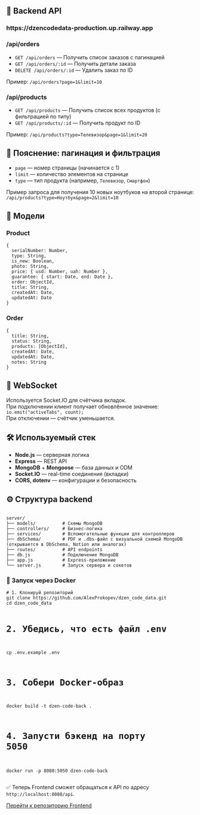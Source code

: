 <h2>📡 Backend API</h2>

<h3>https://dzencodedata-production.up.railway.app</h3>  

<h3>/api/orders</h3>
<ul>
  <li><code>GET /api/orders</code> — Получить список заказов с пагинацией</li>
  <li><code>GET /api/orders/:id</code> — Получить детали заказа</li>
  <li><code>DELETE /api/orders/:id</code> — Удалить заказ по ID</li>
</ul>
<p>Пример: <code>/api/orders?page=1&amp;limit=10</code></p>

<h3>/api/products</h3>
<ul>
  <li><code>GET /api/products</code> — Получить список всех продуктов (с фильтрацией по типу)</li>
  <li><code>GET /api/products/:id</code> — Получить продукт по ID</li>
</ul>
<p>Пример: <code>/api/products?type=Телевизор&amp;page=1&amp;limit=20</code></p>

<h2>🧭 Пояснение: пагинация и фильтрация</h2>
<ul>
  <li><code>page</code> — номер страницы (начинается с 1)</li>
  <li><code>limit</code> — количество элементов на странице</li>
  <li><code>type</code> — тип продукта (например, <code>Телевизор</code>, <code>Смартфон</code>)</li>
</ul>
<p>
  Пример запроса для получения 10 новых ноутбуков на второй странице:<br>
  <code>/api/products?type=Ноутбук&amp;page=2&amp;limit=10</code>
</p>

<h2>🧾 Модели</h2>

<h3>Product</h3>
<pre><code>{
  serialNumber: Number,
  type: String,
  is_new: Boolean,
  photo: String,
  price: { usd: Number, uah: Number },
  guarantee: { start: Date, end: Date },
  order: ObjectId,
  title: String,
  createdAt: Date,
  updatedAt: Date
}
</code></pre>

<h3>Order</h3>
<pre><code>{
  title: String,
  status: String,
  products: [ObjectId],
  createdAt: Date,
  updatedAt: Date,
  notes: String
}
</code></pre>

<h2>🔌 WebSocket</h2>
<p>
  Используется Socket.IO для счётчика вкладок.<br>
  При подключении клиент получает обновлённое значение:<br>
  <code>io.emit("activeTabs", count);</code><br>
  При отключении — счётчик уменьшается.
</p>

<h2>🛠 Используемый стек</h2>
<ul>
  <li><strong>Node.js</strong> — серверная логика</li>
  <li><strong>Express</strong> — REST API</li>
  <li><strong>MongoDB</strong> + <strong>Mongoose</strong> — база данных и ODM</li>
  <li><strong>Socket.IO</strong> — real-time соединения (вкладки)</li>
  <li><strong>CORS, dotenv</strong> — конфигурации и безопасность</li>
</ul>

<h2>⚙️ Структура backend</h2>
<pre><code>
server/
├── models/          # Схемы MongoDB
├── controllers/     # Бизнес-логика
├── services/        # Вспомогательные функции для контроллеров
├── dbSchema/        # PDF и .dbs-файл с визуальной схемой MongoDB (открывается в DbSchema, Notion или аналогах)
├── routes/          # API endpoints
├── db.js            # Подключение MongoDB
├── app.js           # Express-приложение
└── server.js        # Запуск сервера и сокетов
</code></pre>

<h3>🚀 Запуск через Docker</h3>
<pre><code># 1. Клонируй репозиторий
git clone https://github.com/AlexProkopev/dzen_code_data.git
cd dzen_code_data

# 2. Убедись, что есть файл .env
cp .env.example .env

# 3. Собери Docker-образ
docker build -t dzen-code-back .

# 4. Запусти бэкенд на порту 5050
docker run -p 8080:5050 dzen-code-back
</code></pre>

<p>✅ Теперь Frontend сможет обращаться к API по адресу <code>http://localhost:8080/api</code>.</p>

<a href="https://github.com/AlexProkopev/dzen-code">Перейти к репозиторию Frontend</a>
